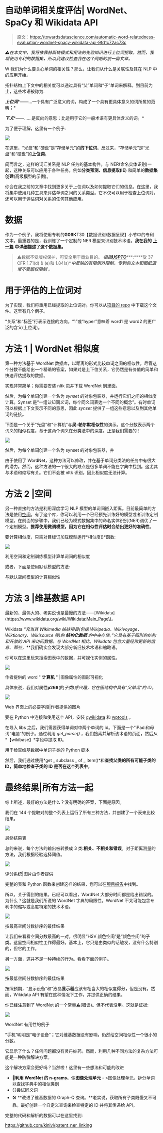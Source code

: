 # 自动单词相关度评估| WordNet、SpaCy 和 Wikidata API

> 原文：<https://towardsdatascience.com/automatic-word-relatedness-evaluation-wordnet-spacy-wikidata-api-9fd1c72ac73c>

*⚠️在本文中，我将依靠赫斯特模式和用法的先验知识进行上位词提取。然而，我将使用专利的数据集，所以我建议检查我在这个周期的前一篇文章。*

</improving-the-ner-model-with-patent-texts-spacy-prodigy-and-a-bit-of-magic-44c86282ea99>  </implementing-hearst-patterns-with-spacy-216e585f61f8>  

W 我们为什么要关心单词的相关性？那么，让我们从什么是关联性及其在 NLP 中的应用开始。

拓扑结构上下文中的相关度可以通过具有“父”单词和“子”单词来解释。到目前为止，这些术语被称为:

***上位词****——…一个具有广泛意义的词，构成了一个具有更具体意义的词所属的范畴；*

***下义****——……是反向的意思；比适用于它的一般术语有更具体含义的词。*

为了便于理解，这里有一个例子:

![](img/50cc5eab3f03d73294d1ada64268d419.png)

在这里，“光盘”和“硬盘”是“存储单元”的**的下位词**。反过来，“存储单元”是“光盘”和“硬盘”的**上位词**。

简而言之，这样的词汇关系是 NLP 任务的基本构件。与 NER(命名实体识别)一起，这种关系可以应用于各种任务，例如**分类预测、信息提取(IE)** 和简单的**数据集创建**(高级模型的示例)。

你会在我之前的文章中找到更多关于上位词以及如何提取它们的信息。在这里，我将集中使用几种工具来评估单词之间的关系类型。它不仅可以用于检查上位词对，还可以用于评估词对关系的任何其他应用。

# 数据

作为一个例子，我将使用专利的**G06K**T30【数据识别/数据呈现】小节中的专利文本。最重要的是，我训练了一个定制的 NER 模型来识别技术术语。**我在我的** [**上一篇**](https://medium.com/towards-data-science/improving-the-ner-model-with-patent-texts-spacy-prodigy-and-a-bit-of-magic-44c86282ea99) **中详细描述了这个数据集。**

> ⚠️数据不受版权保护，可安全用于商业目的。 ***根据***[***USPTO***](http://www.uspto.gov/news/media/ccpubguide.jsp)***:****受 37 CFR 1.71(d) & (e)和 1.84(s)****中反映的有限例外限制，专利的文本和图纸通常不受版权限制*** *。*

# 用于评估的上位词对

为了实现，我们将重用已经提取的上位词对。你可以从[项目的 repo](https://github.com/kinivi/patent_ner_linking) 中下载这个文件。这里有几个例子。

“关系”和“标签”行表示连接的方向。“1”或“hyper”意味着 word1 是 word2 的更广泛的含义(上位词)。

# 方法 1 | WordNet 相似度

第一种方法基于 WordNet 数据库，以距离的形式比较单词之间的相似性。尽管这个分数不能给出一个精确的答案，如果对是上下位关系，它仍然是有价值的简单和快速评估提取的数据。

实现非常简单；你需要安装 nltk 包并下载 WordNet 到里面。

然后，为每个单词创建一个名为 *synset* 的对象包装器，并运行它们之间的相似度计算。Synset 是“一组认知同义词，每个同义词表达一个不同的概念”。有时单词可以根据上下文表示不同的意思，因此 *synset* 提供了一组这些意思以及到其他单词的链接。

下面是一个关于“光盘”和“计算机”与**吴-帕尔默相似性**的演示。这个分数表示两个词义的相似程度，基于这两个词义在分类法中的深度。正是我们需要的！

![](img/27e420acc48ef1998cb376c401cb99bf.png)

然后，为每个单词创建一个名为 synset 的对象包装器，并

由于使用了 WordNet，这种方法可以修改，并在基于单词分类法的任务中有很大的潜力。然而，这种方法的一个很大的缺点是很多单词不能在字典中找到。这尤其与术语和缩写有关。它们不会被 nltk 识别，因此相似度无法计算。

# 方法 2 |空间

另一种直接的方法是利用深度学习 NLP 模型的单词间嵌入距离。目前最简单的方法是使用[空间](https://spacy.io/)。有了这个库，你可以利用一个已经预先训练好的模型或者训练定制模型。在前面的步骤中，我们已经为模式数据集中的命名实体识别(NER)调优了一个定制模型。**推荐使用微调模型，因为它在相似性评估时会给出更好的准确性**。

要计算相似度，只需对目标词加载模型运行*相似度()*函数:

![](img/83b91bb60e6afc9f6632825e515948c9.png)

利用空间和定制训练模型计算单词间的相似度

或者，下面是使用默认模型的方法:

与默认空间模型的计算相似性

# 方法 3 |维基数据 API

最新的、最伟大的、老实说也是最慢的方法——[Wikidata](https://www.wikidata.org/wiki/Wikidata:Main_Page\)。

Wikidata *“充当其 Wikimedia 姊妹项目(包括 Wikipedia、Wikivoyage、Wiktionary、Wikisource 等)的* ***结构化数据*** *的中央存储。”*它具有基于图形的结构和开放的 API 来访问数据。与 WordNet 相比，Wikidata 包含大量经常更新的信息。那些**，**我们确实会发现大部分新旧技术术语和缩略语。

你可以在这里玩来搜索图表中的数据，并可视化实例的属性。

![](img/20cdc99e7c07433f88c0cf3fcf92bbac.png)

作者提供的 word " **计算机** " |图像属性的图形可视化

具体来说，我们对属性**p268**(的*子类)感兴趣，它在图结构中具有“父单词”的 ID。*

![](img/74def20d7d3f806460488ca96cdadcef.png)

Web 界面上的必要字段|作者提供的图片

要在 Python 中连接和使用这个 API，安装 [qwikidata](https://qwikidata.readthedocs.io/en/stable/) 和 [wptools](https://github.com/siznax/wptools) 。

在导入 libs 之后，我们需要获得单词对中两个单词的 id。下面是一个“iPad:和母词“电脑”的例子。通过利用 *get_parse()* ，我们搜索并解析该术语的页面，然后从*【wikibase】*字段中提取 ID。

用于检查维基数据中单词子类的 Python 脚本

然后，我们通过使用*get _ subclass _ of _ item()*和**查找父类的所有可能子类的 ID，简单地检查子类的 ID 是否在这个列表中**。

# 最终结果|所有方法一起

综上所述，最好的方法是什么？没有明确的答案，下面是原因。

我们在 144 个提取对的整个列表上运行了所有三种方法，并创建了一个表来比较结果。

![](img/d59c9325a0f4b385893dd40b59a1796f.png)

最终结果表

总的来说，每个方法的输出被转换成 3 类:**相关、不相关和错误**。对于距离测量的方法，我们根据经验选择阈值。

![](img/35c3f0e539b8f66ca99081dcef3523c9.png)

评分系统|图片由作者提供

完整的表和 Python 函数来创建这样的结果，您可以在[项目报告](https://github.com/kinivi/patent_ner_linking/blob/main/project.ipynb)中找到。

所以，关于得到的结果。已经可以看出，WordNet 大部分时间都是给出错误的。为什么？这就是我们所说的 WordNet 字典的局限性。WordNet 不太可能包含专利中的缩写或高度特定的技术术语。

![](img/bee6c9e1bc296e5b1aa13904bf910a70.png)

按最高空间分数排序的最佳结果

让我们来看看空间分数最高的一对。很明显“HSV 颜色空间”是“颜色空间”的子类。这里空间相似性工作得最好。基本上，它只是由类似的话触发，没有什么特别的，但它的工作。

另一方面，这并不是一种持续的行为。看看下面的例子。

![](img/a16d25d429c912b62da0405ab584ed86.png)

按最低空间分数排序的最佳结果

按照预期，“显示设备”和“液晶**显示器**应该有相当大的相似度得分，但是没有。然而，Wikidata API 有望在这种情况下工作，并提供正确的结果。

你已经注意到了 WordNet 的一个常量⚠️(错误)。但不代表没用。这就是证据:

![](img/be354939637c4434268ea7a9f8a96c2c.png)

WordNet 有用性的例子

“手机”明明是“电子设备”；它对维基数据没有影响，仍然给空间相似性一个很小的分数。

它显示了什么？任何问题都没有灵丹妙药。然而，利用几种不同方法的复杂方法可能是一种防弹解决方案。

这个解决方案会更好吗？当然啦！这里有一些想法和可能的改进

*   🔪**利用 WordNet 的 n-grams**。像**图像处理单元** - >图像处理单元。拆分单词以查找字典中的相似类别
*   🪞尝试同义词
*   🛠 **改进了维基数据的 Graph-Q 查询。**老实说，获取所有子类既慢又不可靠。最好创建一个自定义查询来检查特定的 ID 并将其传递给 API。

完整的代码和解析的数据可以在这里找到:

<https://github.com/kinivi/patent_ner_linking> 
